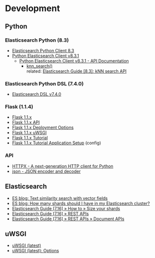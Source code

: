 # Development


## Python

### Elasticsearch Python (8.3)

- [Elasticsearch Python Client 8.3](https://www.elastic.co/guide/en/elasticsearch/client/python-api/8.1/index.html)
- [Python Elasticsearch Client v8.3.1](https://elasticsearch-py.readthedocs.io/en/v8.3.1/)
  - [Python Elasticsearch Client v8.3.1 - API Documentation](https://elasticsearch-py.readthedocs.io/en/v8.3.1/api.html)
    - [knn_search()](https://elasticsearch-py.readthedocs.io/en/v8.3.1/api.html#elasticsearch.Elasticsearch.knn_search)  
    related: [Elasticsearch Guide [8.3]: kNN search API](https://www.elastic.co/guide/en/elasticsearch/reference/8.3/knn-search-api.html)

### Elasticsearch Python DSL (7.4.0)

- [Elasticsearch DSL v7.4.0](https://elasticsearch-dsl.readthedocs.io/en/v7.4.0/)

### Flask (1.1.4)

- [Flask 1.1.x](https://flask.palletsprojects.com/en/1.1.x/)
- [Flask 1.1.x API](https://flask.palletsprojects.com/en/1.1.x/api/)
- [Flask 1.1.x Deployment Options](https://flask.palletsprojects.com/en/1.1.x/deploying/)
- [Flask 1.1.x uWSGI](https://flask.palletsprojects.com/en/1.1.x/deploying/uwsgi/)
- [Flask 1.1.x Tutorial](https://flask.palletsprojects.com/en/1.1.x/tutorial/)
- [Flask 1.1.x Tutorial Application Setup](https://flask.palletsprojects.com/en/1.1.x/tutorial/factory/) (config)

### API

- [HTTPX - A next-generation HTTP client for Python](https://www.python-httpx.org/)
- [json - JSON encoder and decoder](https://docs.python.org/3/library/json.html)


## Elasticsearch

- [ES blog: Text similarity search with vector fields](https://www.elastic.co/blog/text-similarity-search-with-vectors-in-elasticsearch)
- [ES blog: How many shards should I have in my Elasticsearch cluster?](https://www.elastic.co/blog/how-many-shards-should-i-have-in-my-elasticsearch-cluster)
- [Elasticsearch Guide [7.16] » How to » Size your shards](https://www.elastic.co/guide/en/elasticsearch/reference/7.16/size-your-shards.html)
- [Elasticsearch Guide [7.16] » REST APIs](https://www.elastic.co/guide/en/elasticsearch/reference/7.16/rest-apis.html)
- [Elasticsearch Guide [7.16] » REST APIs » Document APIs](https://www.elastic.co/guide/en/elasticsearch/reference/7.16/docs.html)


## uWSGI

- [uWSGI (latest)](https://uwsgi-docs.readthedocs.io/en/latest/)
- [uWSGI (latest): Options](https://uwsgi-docs.readthedocs.io/en/latest/Options.html)